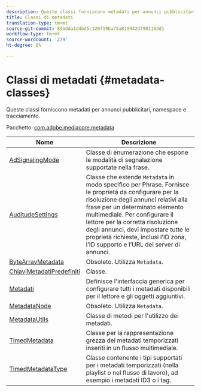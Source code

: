 ```yaml
---
description: Queste classi forniscono metadati per annunci pubblicitari, namespace e tracciamento.
title: Classi di metadati
translation-type: tm+mt
source-git-commit: 89bdda1d4bd5c126f19ba75a819942df901183d1
workflow-type: tm+mt
source-wordcount: '279'
ht-degree: 0%

---
```



# Classi di metadati {#metadata-classes}

Queste classi forniscono metadati per annunci pubblicitari, namespace e tracciamento.

Pacchetto: [com.adobe.mediacore.metadata](https://help.adobe.com/en_US/primetime/api/psdk/asdoc-dhls_1.4/com/adobe/mediacore/metadata/package-detail.html)

| Nome | Descrizione |
|---|---|
| [AdSignalingMode](https://help.adobe.com/en_US/primetime/api/psdk/asdoc-dhls_1.4/com/adobe/mediacore/metadata/AdSignalingMode.html) | Classe di enumerazione che espone le modalità di segnalazione supportate nella frase. |
| [AuditudeSettings](https://help.adobe.com/en_US/primetime/api/psdk/asdoc-dhls_1.4/com/adobe/mediacore/metadata/AuditudeSettings.html) | Classe che estende `Metadata` in modo specifico per Phrase. Fornisce le proprietà da configurare per la risoluzione degli annunci relativi alla frase per un determinato elemento multimediale. Per configurare il lettore per la corretta risoluzione degli annunci, devi impostare tutte le proprietà richieste, inclusi l’ID zona, l’ID supporto e l’URL del server di annunci. |
| [ByteArrayMetadata](https://help.adobe.com/en_US/primetime/api/psdk/asdoc-dhls_1.4/com/adobe/mediacore/metadata/ByteArrayMetadata.html) | Obsoleto. Utilizza `Metadata`. |
| [ChiaviMetadatiPredefiniti](https://help.adobe.com/en_US/primetime/api/psdk/asdoc-dhls_1.4/com/adobe/mediacore/metadata/DefaultMetadataKeys.html) | Classe. |
| [Metadati](https://help.adobe.com/en_US/primetime/api/psdk/asdoc-dhls_1.4/com/adobe/mediacore/metadata/Metadata.html) | Definisce l&#39;interfaccia generica per configurare tutti i metadati disponibili per il lettore e gli oggetti aggiuntivi. |
| [MetadataNode](https://help.adobe.com/en_US/primetime/api/psdk/asdoc-dhls_1.4/com/adobe/mediacore/metadata/MetadataNode.html) | Obsoleto. Utilizza `Metadata`. |
| [MetadataUtils](https://help.adobe.com/en_US/primetime/api/psdk/asdoc-dhls_1.4/com/adobe/mediacore/metadata/MetadataUtils.html) | Classe di metodi per l&#39;utilizzo dei metadati. |
| [TimedMetadata](https://help.adobe.com/en_US/primetime/api/psdk/asdoc-dhls_1.4/com/adobe/mediacore/metadata/TimedMetadata.html) | Classe per la rappresentazione grezza dei metadati temporizzati inseriti in un flusso multimediale. |
| [TimedMetadataType](https://help.adobe.com/en_US/primetime/api/psdk/asdoc-dhls_1.4/com/adobe/mediacore/metadata/TimedMetadataType.html) | Classe contenente i tipi supportati per i metadati temporizzati (nella playlist o nel flusso di lavoro), ad esempio i metadati ID3 o i tag. |